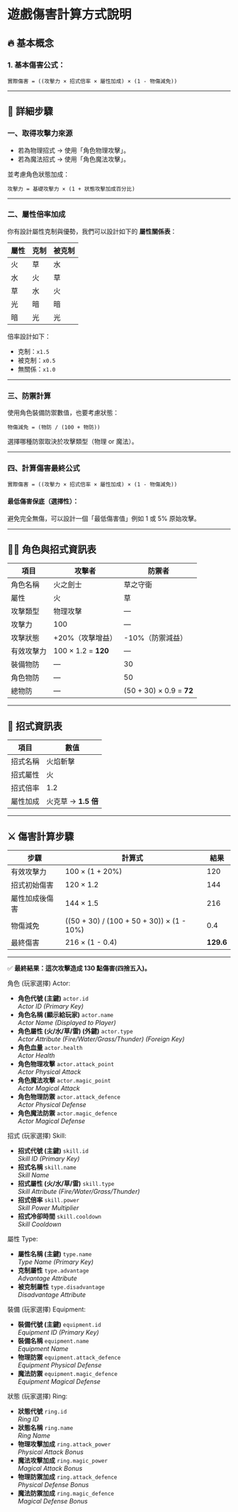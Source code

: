 # 遊戲傷害計算方式說明

## 🔥 基本概念

### 1. **基本傷害公式**：
```
實際傷害 = ((攻擊力 × 招式倍率 × 屬性加成) × (1 - 物傷減免))
```

---

## 🧮 詳細步驟

### 一、取得攻擊力來源
- 若為物理招式 → 使用「角色物理攻擊」。
- 若為魔法招式 → 使用「角色魔法攻擊」。

並考慮角色狀態加成：
```
攻擊力 = 基礎攻擊力 × (1 + 狀態攻擊加成百分比)
```

---

### 二、屬性倍率加成

你有設計屬性克制與優勢，我們可以設計如下的 **屬性關係表**：

| 屬性 | 克制 | 被克制 |
|------|------|--------|
| 火   | 草   | 水     |
| 水   | 火   | 草     |
| 草   | 水   | 火     |
| 光   | 暗   | 暗     |
| 暗   | 光   | 光     |

倍率設計如下：
- 克制：`x1.5`
- 被克制：`x0.5`
- 無關係：`x1.0`

---

### 三、防禦計算

使用角色裝備防禦數值，也要考慮狀態：
```
物傷減免 = (物防 / (100 + 物防))
```

選擇哪種防禦取決於攻擊類型（物理 or 魔法）。

---

### 四、計算傷害最終公式

```
實際傷害 = ((攻擊力 × 招式倍率 × 屬性加成) × (1 - 物傷減免))
```

#### 最低傷害保底（選擇性）：
避免完全無傷，可以設計一個「最低傷害值」例如 1 或 5% 原始攻擊。

---

## 🧙‍♂️ 角色與招式資訊表

| 項目       | 攻擊者                   | 防禦者                   |
|------------|--------------------------|--------------------------|
| 角色名稱   | 火之劍士                 | 草之守衛                 |
| 屬性       | 火                        | 草                        |
| 攻擊類型   | 物理攻擊                 | —                        |
| 攻擊力     | 100                      | —                        |
| 攻擊狀態   | +20%（攻擊增益）         | -10%（防禦減益）         |
| 有效攻擊力 | 100 × 1.2 = **120**      | —                        |
| 裝備物防   | —                        | 30                       |
| 角色物防   | —                        | 50                       |
| 總物防     | —                        | (50 + 30) × 0.9 = **72** |

---

## 🧨 招式資訊表

| 項目           | 數值        |
|----------------|-------------|
| 招式名稱       | 火焰斬擊    |
| 招式屬性       | 火          |
| 招式倍率       | 1.2         |
| 屬性加成       | 火克草 → **1.5 倍** |

---

## ⚔️ 傷害計算步驟

| 步驟                | 計算式                                   | 結果     |
|---------------------|------------------------------------------|----------|
| 有效攻擊力          | 100 × (1 + 20%)                          | 120      |
| 招式初始傷害        | 120 × 1.2                                | 144      |
| 屬性加成後傷害      | 144 × 1.5                                | 216      |
| 物傷減免          | ((50 + 30) / (100 + 50 + 30)) × (1 - 10%) | 0.4       |
| 最終傷害            | 216 × (1 - 0.4)                          | **129.6**  |

---

✅ **最終結果：這次攻擊造成 130 點傷害(四捨五入)。**

角色 (玩家選擇) Actor:
- **角色代號 (主鍵)** `actor.id`  
  *Actor ID (Primary Key)*
- **角色名稱 (顯示給玩家)** `actor.name`  
  *Actor Name (Displayed to Player)*
- **角色屬性 (火/水/草/雷) (外鍵)** `actor.type`  
  *Actor Attribute (Fire/Water/Grass/Thunder) (Foreign Key)*
- **角色血量** `actor.health`  
  *Actor Health*
- **角色物理攻擊** `actor.attack_point`  
  *Actor Physical Attack*
- **角色魔法攻擊** `actor.magic_point`  
  *Actor Magical Attack*
- **角色物理防禦** `actor.attack_defence`  
  *Actor Physical Defense*
- **角色魔法防禦** `actor.magic_defence`  
  *Actor Magical Defense*

招式 (玩家選擇) Skill:
- **招式代號 (主鍵)** `skill.id`  
  *Skill ID (Primary Key)*
- **招式名稱** `skill.name`  
  *Skill Name*
- **招式屬性 (火/水/草/雷)** `skill.type`  
  *Skill Attribute (Fire/Water/Grass/Thunder)*
- **招式倍率** `skill.power`  
  *Skill Power Multiplier*
- **招式冷卻時間** `skill.cooldown`  
  *Skill Cooldown*

屬性 Type:
- **屬性名稱 (主鍵)** `type.name`  
  *Type Name (Primary Key)*
- **克制屬性** `type.advantage`  
  *Advantage Attribute*
- **被克制屬性** `type.disadvantage`  
  *Disadvantage Attribute*

裝備 (玩家選擇) Equipment:
- **裝備代號 (主鍵)** `equipment.id`  
  *Equipment ID (Primary Key)*
- **裝備名稱** `equipment.name`  
  *Equipment Name*
- **物理防禦** `equipment.attack_defence`  
  *Equipment Physical Defense*
- **魔法防禦** `equipment.magic_defence`  
  *Equipment Magical Defense*

狀態 (玩家選擇) Ring:
- **狀態代號** `ring.id`  
  *Ring ID*
- **狀態名稱** `ring.name`  
  *Ring Name*
- **物理攻擊加成** `ring.attack_power`  
  *Physical Attack Bonus*
- **魔法攻擊加成** `ring.magic_power`  
  *Magical Attack Bonus*
- **物理防禦加成** `ring.attack_defence`  
  *Physical Defense Bonus*
- **魔法防禦加成** `ring.magic_defence`  
  *Magical Defense Bonus*